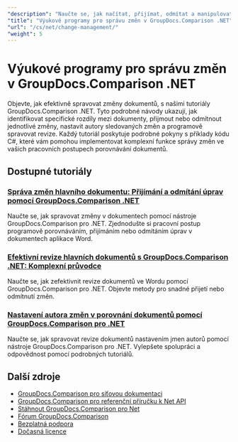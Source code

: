 ```yaml
---
"description": "Naučte se, jak načítat, přijímat, odmítat a manipulovat s detekovanými změnami mezi dokumenty pomocí nástroje GroupDocs.Comparison pro .NET."
"title": "Výukové programy pro správu změn v GroupDocs.Comparison .NET"
"url": "/cs/net/change-management/"
"weight": 5
---
```


# Výukové programy pro správu změn v GroupDocs.Comparison .NET

Objevte, jak efektivně spravovat změny dokumentů, s našimi tutoriály GroupDocs.Comparison .NET. Tyto podrobné návody ukazují, jak identifikovat specifické rozdíly mezi dokumenty, přijmout nebo odmítnout jednotlivé změny, nastavit autory sledovaných změn a programově spravovat revize. Každý tutoriál poskytuje podrobné pokyny s příklady kódu C#, které vám pomohou implementovat komplexní funkce správy změn ve vašich pracovních postupech porovnávání dokumentů.

## Dostupné tutoriály

### [Správa změn hlavního dokumentu: Přijímání a odmítání úprav pomocí GroupDocs.Comparison .NET](./groupdocs-comparison-net-accept-reject-changes/)
Naučte se, jak spravovat změny v dokumentech pomocí nástroje GroupDocs.Comparison pro .NET. Zjednodušte si pracovní postup programově porovnáváním, přijímáním nebo odmítáním úprav v dokumentech aplikace Word.

### [Efektivní revize hlavních dokumentů s GroupDocs.Comparison .NET: Komplexní průvodce](./groupdocs-comparison-net-document-revisions-guide/)
Naučte se, jak zefektivnit revize dokumentů ve Wordu pomocí GroupDocs.Comparison pro .NET. Objevte metody pro snadné přijetí nebo odmítnutí změn.

### [Nastavení autora změn v porovnání dokumentů pomocí GroupDocs.Comparison pro .NET](./groupdocs-comparison-net-set-author-changes-document-comparison/)
Naučte se, jak spravovat revize dokumentů nastavením jmen autorů pomocí nástroje GroupDocs.Comparison pro .NET. Vylepšete spolupráci a odpovědnost pomocí podrobných tutoriálů.

## Další zdroje

- [GroupDocs.Comparison pro síťovou dokumentaci](https://docs.groupdocs.com/comparison/net/)
- [GroupDocs.Comparison pro referenční příručku k Net API](https://reference.groupdocs.com/comparison/net/)
- [Stáhnout GroupDocs.Comparison pro Net](https://releases.groupdocs.com/comparison/net/)
- [Fórum GroupDocs.Comparison](https://forum.groupdocs.com/c/comparison)
- [Bezplatná podpora](https://forum.groupdocs.com/)
- [Dočasná licence](https://purchase.groupdocs.com/temporary-license/)